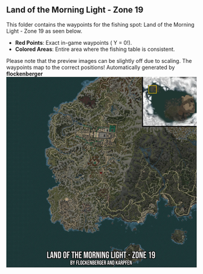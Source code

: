 ## Land of the Morning Light - Zone 19
This folder contains the waypoints for the fishing spot: Land of the Morning Light - Zone 19 as seen below.

- **Red Points**: Exact in-game waypoints ( Y = 0!).
- **Colored Areas**: Entire area where the fishing table is consistent.

Please note that the preview images can be slightly off due to scaling. The waypoints map to the correct positions!
Automatically generated by **flockenberger**
![preview_Land of the Morning Light - Zone 19](./Preview.webp)